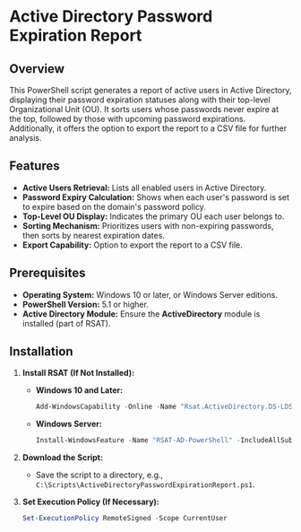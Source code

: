 # Active Directory Password Expiration Report

## Overview

This PowerShell script generates a report of active users in Active Directory, displaying their password expiration statuses along with their top-level Organizational Unit (OU). It sorts users whose passwords never expire at the top, followed by those with upcoming password expirations. Additionally, it offers the option to export the report to a CSV file for further analysis.

## Features

- **Active Users Retrieval:** Lists all enabled users in Active Directory.
- **Password Expiry Calculation:** Shows when each user's password is set to expire based on the domain's password policy.
- **Top-Level OU Display:** Indicates the primary OU each user belongs to.
- **Sorting Mechanism:** Prioritizes users with non-expiring passwords, then sorts by nearest expiration dates.
- **Export Capability:** Option to export the report to a CSV file.

## Prerequisites

- **Operating System:** Windows 10 or later, or Windows Server editions.
- **PowerShell Version:** 5.1 or higher.
- **Active Directory Module:** Ensure the **ActiveDirectory** module is installed (part of RSAT).

## Installation

1. **Install RSAT (If Not Installed):**
   - **Windows 10 and Later:**
     ```powershell
     Add-WindowsCapability -Online -Name "Rsat.ActiveDirectory.DS-LDS.Tools~~~~0.0.1.0"
     ```
   - **Windows Server:**
     ```powershell
     Install-WindowsFeature -Name "RSAT-AD-PowerShell" -IncludeAllSubFeature -IncludeManagementTools
     ```

2. **Download the Script:**
   - Save the script to a directory, e.g., `C:\Scripts\ActiveDirectoryPasswordExpirationReport.ps1`.

3. **Set Execution Policy (If Necessary):**
   ```powershell
   Set-ExecutionPolicy RemoteSigned -Scope CurrentUser
